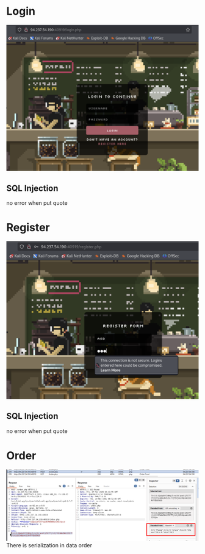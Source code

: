 # Login
![](Pasted%20image%2020250307134230.png)
## SQL Injection
no error when put quote
# Register
![](Pasted%20image%2020250307134146.png)

## SQL Injection
no error when put quote
# Order
![](Pasted%20image%2020250307134915.png)
There is serialization in data order